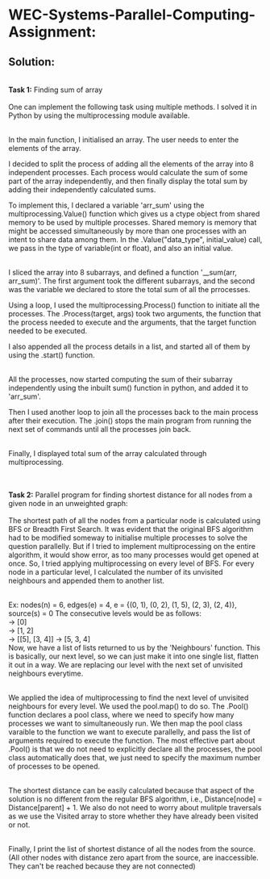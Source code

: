 <h1><b>WEC-Systems-Parallel-Computing-Assignment:</b></h1>
<h2><b>Solution:</b></h2>



</br><b>Task 1:</b> Finding sum of array</br></br>
One can implement the following task using multiple methods. I solved it in Python by using the multiprocessing module available.

</br>In the main function, I initialised an array. The user needs to enter the elements of the array.

I decided to split the process of adding all the elements of the array into 8 independent processes. Each process would calculate the sum of some part of the array independently, and then finally display the total sum by adding their independently calculated sums.

To implement this, I declared a variable 'arr_sum' using the multiprocessing.Value() function which gives us a ctype object from shared memory to be used by multiple processes. Shared memory is memory that might be accessed simultaneously by more than one processes with an intent to share data among them. In the .Value("data_type", initial_value) call, we pass in the type of variable(int or float), and also an initial value.

</br>I sliced the array into 8 subarrays, and defined a function '__sum(arr, arr_sum)'. The first argument took the different subarrays, and the second was the variable we declared to store the total sum of all the prrocesses.

Using a loop, I used the multiprocessing.Process() function to initiate all the processes. The .Process(target, args) took two arguments, the function that the process needed to execute and the arguments, that the target function needed to be executed.

I also appended all the process details in a list, and started all of them by using the .start() function.

</br>All the processes, now started computing the sum of their subarray independently using the inbuilt sum() function in python, and added it to 'arr_sum'.

Then I used another loop to join all the processes back to the main process after their execution. The .join() stops the main program from running the next set of commands until all the processes join back.

</br>Finally, I displayed total sum of the array calculated through multiprocessing.



</br></br><b>Task 2:</b> Parallel program for finding shortest distance for all nodes from a given node in an unweighted graph:</br></br>
The shortest path of all the nodes from a particular node is calculated using BFS or Breadth First Search. It was evident that the original BFS algorithm had to be modified someway to initialise multiple processes to solve the question parallelly. But if I tried to implement multiprocessing on the entire algorithm, it would show error, as too many processes would get opened at once. So, I tried applying multiprocessing on every level of BFS. For every node in a particular level, I calculated the number of its unvisited neighbours and appended them to another list.

</br>Ex: nodes(n) = 6, edges(e) = 4, e = {(0, 1), (0, 2), (1, 5), (2, 3), (2, 4)}, source(s) = 0
The consecutive levels would be as follows:
</br>-> [0]
</br>-> [1, 2]
</br>-> [[5], [3, 4]] -> [5, 3, 4]
</br> Now, we have a list of lists returned to us by the 'Neighbours' function. This is basically, our next level, so we can just make it into one single list, flatten it out in a way. We are replacing our level with the next set of unvisited neighbours everytime.

</br>We applied the idea of multiprocessing to find the next level of unvisited neighbours for every level. We used the pool.map() to do so. The .Pool() function declares a pool class, where we need to specify how many processes we want to simultaneously run. We then map the pool class varaible to the function we want to execute parallelly, and pass the list of arguments required to execute the function. The most effective part about .Pool() is that we do not need to explicitly declare all the processes, the pool class automatically does that, we just need to specify the maximum number of processes to be opened.

</br>The shortest distance can be easily calculated because that aspect of the solution is no different from the regular BFS algorithm, i.e., Distance[node] = Distance[parent] + 1. We also do not need to worry about mulitple traversals as we use the Visited array to store whether they have already been visited or not.

</br>Finally, I print the list of shortest distance of all the nodes from the source. (All other nodes with distance zero apart from the source, are inaccessible. They can't be reached because they are not connected)